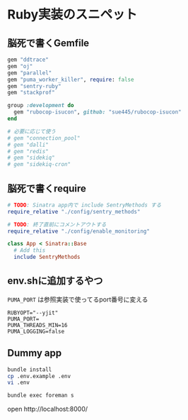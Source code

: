 # Ruby実装のスニペット
## 脳死で書くGemfile
```ruby
gem "ddtrace"
gem "oj"
gem "parallel"
gem "puma_worker_killer", require: false
gem "sentry-ruby"
gem "stackprof"

group :development do
  gem "rubocop-isucon", github: "sue445/rubocop-isucon"
end

# 必要に応じて使う
# gem "connection_pool"
# gem "dalli"
# gem "redis"
# gem "sidekiq"
# gem "sidekiq-cron"
```

## 脳死で書くrequire
```ruby
# TODO: Sinatra app内で include SentryMethods する
require_relative "./config/sentry_methods"

# TODO: 終了直前にコメントアウトする
require_relative "./config/enable_monitoring"

class App < Sinatra::Base
  # Add this
  include SentryMethods
```

## env.shに追加するやつ
`PUMA_PORT` は参照実装で使ってるport番号に変える

```
RUBYOPT="--yjit"
PUMA_PORT=
PUMA_THREADS_MIN=16
PUMA_LOGGING=false
```

## Dummy app
```bash
bundle install
cp .env.example .env
vi .env

bundle exec foreman s
```

open http://localhost:8000/
